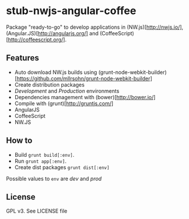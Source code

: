 # stub-nwjs-angular-coffee

Package "ready-to-go" to develop applications in (NW.js)[http://nwjs.io/], (Angular.JS)[http://angularjs.org/] and (CoffeeScript)[http://coffeescript.org/].

## Features
* Auto download NW.js builds using (grunt-node-webkit-builder)[https://github.com/mllrsohn/grunt-node-webkit-builder]
* Create distribution packages
* *Development* and *Production* environments
* Dependencies management with (bower)[http://bower.io/]
* Compile with (grunt)[http://gruntjs.com/]
* AngularJS
* CoffeeScript
* NW.JS

## How to

* Build `grunt build[:env]`.
* Run `grunt app[:env]`.
* Create dist packages `grunt dist[:env]`

Possible values to `env` are *dev* and *prod*

## License
GPL v3. See LICENSE file
